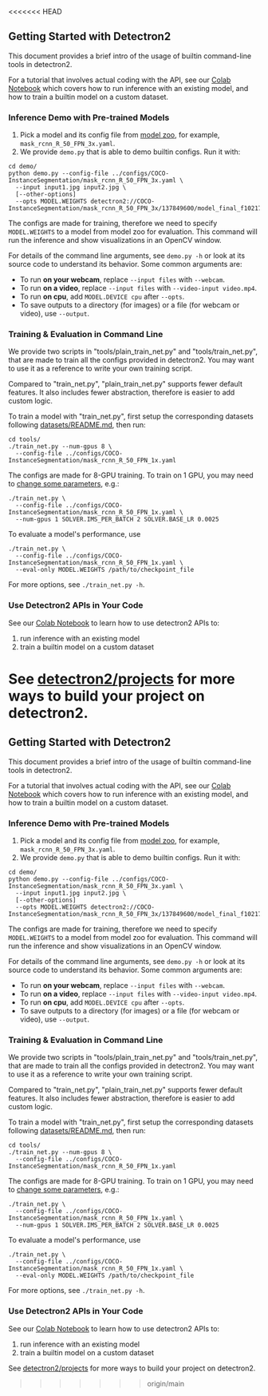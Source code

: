 <<<<<<< HEAD
## Getting Started with Detectron2

This document provides a brief intro of the usage of builtin command-line tools in detectron2.

For a tutorial that involves actual coding with the API,
see our [Colab Notebook](https://colab.research.google.com/drive/16jcaJoc6bCFAQ96jDe2HwtXj7BMD_-m5)
which covers how to run inference with an
existing model, and how to train a builtin model on a custom dataset.


### Inference Demo with Pre-trained Models

1. Pick a model and its config file from
  [model zoo](MODEL_ZOO.md),
  for example, `mask_rcnn_R_50_FPN_3x.yaml`.
2. We provide `demo.py` that is able to demo builtin configs. Run it with:
```
cd demo/
python demo.py --config-file ../configs/COCO-InstanceSegmentation/mask_rcnn_R_50_FPN_3x.yaml \
  --input input1.jpg input2.jpg \
  [--other-options]
  --opts MODEL.WEIGHTS detectron2://COCO-InstanceSegmentation/mask_rcnn_R_50_FPN_3x/137849600/model_final_f10217.pkl
```
The configs are made for training, therefore we need to specify `MODEL.WEIGHTS` to a model from model zoo for evaluation.
This command will run the inference and show visualizations in an OpenCV window.

For details of the command line arguments, see `demo.py -h` or look at its source code
to understand its behavior. Some common arguments are:
* To run __on your webcam__, replace `--input files` with `--webcam`.
* To run __on a video__, replace `--input files` with `--video-input video.mp4`.
* To run __on cpu__, add `MODEL.DEVICE cpu` after `--opts`.
* To save outputs to a directory (for images) or a file (for webcam or video), use `--output`.


### Training & Evaluation in Command Line

We provide two scripts in "tools/plain_train_net.py" and "tools/train_net.py",
that are made to train all the configs provided in detectron2. You may want to
use it as a reference to write your own training script.

Compared to "train_net.py", "plain_train_net.py" supports fewer default
features. It also includes fewer abstraction, therefore is easier to add custom
logic.

To train a model with "train_net.py", first
setup the corresponding datasets following
[datasets/README.md](./datasets/README.md),
then run:
```
cd tools/
./train_net.py --num-gpus 8 \
  --config-file ../configs/COCO-InstanceSegmentation/mask_rcnn_R_50_FPN_1x.yaml
```

The configs are made for 8-GPU training.
To train on 1 GPU, you may need to [change some parameters](https://arxiv.org/abs/1706.02677), e.g.:
```
./train_net.py \
  --config-file ../configs/COCO-InstanceSegmentation/mask_rcnn_R_50_FPN_1x.yaml \
  --num-gpus 1 SOLVER.IMS_PER_BATCH 2 SOLVER.BASE_LR 0.0025
```

To evaluate a model's performance, use
```
./train_net.py \
  --config-file ../configs/COCO-InstanceSegmentation/mask_rcnn_R_50_FPN_1x.yaml \
  --eval-only MODEL.WEIGHTS /path/to/checkpoint_file
```
For more options, see `./train_net.py -h`.

### Use Detectron2 APIs in Your Code

See our [Colab Notebook](https://colab.research.google.com/drive/16jcaJoc6bCFAQ96jDe2HwtXj7BMD_-m5)
to learn how to use detectron2 APIs to:
1. run inference with an existing model
2. train a builtin model on a custom dataset

See [detectron2/projects](https://github.com/facebookresearch/detectron2/tree/main/projects)
for more ways to build your project on detectron2.
=======
## Getting Started with Detectron2

This document provides a brief intro of the usage of builtin command-line tools in detectron2.

For a tutorial that involves actual coding with the API,
see our [Colab Notebook](https://colab.research.google.com/drive/16jcaJoc6bCFAQ96jDe2HwtXj7BMD_-m5)
which covers how to run inference with an
existing model, and how to train a builtin model on a custom dataset.


### Inference Demo with Pre-trained Models

1. Pick a model and its config file from
  [model zoo](MODEL_ZOO.md),
  for example, `mask_rcnn_R_50_FPN_3x.yaml`.
2. We provide `demo.py` that is able to demo builtin configs. Run it with:
```
cd demo/
python demo.py --config-file ../configs/COCO-InstanceSegmentation/mask_rcnn_R_50_FPN_3x.yaml \
  --input input1.jpg input2.jpg \
  [--other-options]
  --opts MODEL.WEIGHTS detectron2://COCO-InstanceSegmentation/mask_rcnn_R_50_FPN_3x/137849600/model_final_f10217.pkl
```
The configs are made for training, therefore we need to specify `MODEL.WEIGHTS` to a model from model zoo for evaluation.
This command will run the inference and show visualizations in an OpenCV window.

For details of the command line arguments, see `demo.py -h` or look at its source code
to understand its behavior. Some common arguments are:
* To run __on your webcam__, replace `--input files` with `--webcam`.
* To run __on a video__, replace `--input files` with `--video-input video.mp4`.
* To run __on cpu__, add `MODEL.DEVICE cpu` after `--opts`.
* To save outputs to a directory (for images) or a file (for webcam or video), use `--output`.


### Training & Evaluation in Command Line

We provide two scripts in "tools/plain_train_net.py" and "tools/train_net.py",
that are made to train all the configs provided in detectron2. You may want to
use it as a reference to write your own training script.

Compared to "train_net.py", "plain_train_net.py" supports fewer default
features. It also includes fewer abstraction, therefore is easier to add custom
logic.

To train a model with "train_net.py", first
setup the corresponding datasets following
[datasets/README.md](./datasets/README.md),
then run:
```
cd tools/
./train_net.py --num-gpus 8 \
  --config-file ../configs/COCO-InstanceSegmentation/mask_rcnn_R_50_FPN_1x.yaml
```

The configs are made for 8-GPU training.
To train on 1 GPU, you may need to [change some parameters](https://arxiv.org/abs/1706.02677), e.g.:
```
./train_net.py \
  --config-file ../configs/COCO-InstanceSegmentation/mask_rcnn_R_50_FPN_1x.yaml \
  --num-gpus 1 SOLVER.IMS_PER_BATCH 2 SOLVER.BASE_LR 0.0025
```

To evaluate a model's performance, use
```
./train_net.py \
  --config-file ../configs/COCO-InstanceSegmentation/mask_rcnn_R_50_FPN_1x.yaml \
  --eval-only MODEL.WEIGHTS /path/to/checkpoint_file
```
For more options, see `./train_net.py -h`.

### Use Detectron2 APIs in Your Code

See our [Colab Notebook](https://colab.research.google.com/drive/16jcaJoc6bCFAQ96jDe2HwtXj7BMD_-m5)
to learn how to use detectron2 APIs to:
1. run inference with an existing model
2. train a builtin model on a custom dataset

See [detectron2/projects](https://github.com/facebookresearch/detectron2/tree/main/projects)
for more ways to build your project on detectron2.
>>>>>>> origin/main
